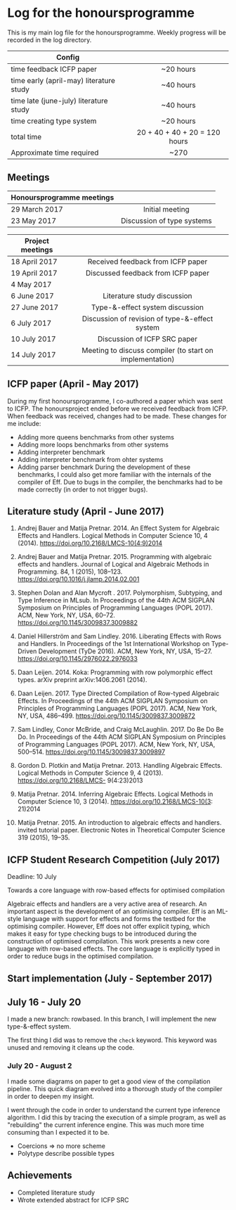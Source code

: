# Log for the honoursprogramme

This is my main log file for the honoursprogramme. Weekly progress will be recorded in the log directory.

| Config        |          |
| ------------- |:--------:|
| time feedback ICFP paper | ~20 hours |
| time early (april-may) literature study | ~40 hours |
| time late (june-july) literature study | ~40 hours |
| time creating type system | ~20 hours |
| total time | 20 + 40 + 40 + 20 = 120 hours |
| Approximate time required | ~270 |

## Meetings

| Honoursprogramme meetings        |          |
| ------------- |:--------:|
| 29 March 2017   | Initial meeting |
| 23 May 2017   | Discussion of type systems |

| Project meetings        |          |
| ------------- |:--------:|
| 18 April 2017   | Received feedback from ICFP paper |
| 19 April 2017   | Discussed feedback from ICFP paper |
| 4 May 2017   |  |
| 6 June 2017   | Literature study discussion |
| 27 June 2017   | Type-&-effect system discussion |
| 6 July 2017   | Discussion of revision of type-&-effect system |
| 10 July 2017   | Discussion of ICFP SRC paper |
| 14 July 2017   | Meeting to discuss compiler (to start on implementation) |

## ICFP paper (April - May 2017)
During my first honoursprogramme, I co-authored a paper which was sent to ICFP. The honoursproject ended before we received feedback from ICFP. When feedback was received, changes had to be made. These changes for me include:
* Adding more queens benchmarks from other systems
* Adding more loops benchmarks from other systems
* Adding interpreter benchmark
* Adding interpreter benchmark from ohter systems
* Adding parser benchmark
During the development of these benchmarks, I could also get more familiar with the internals of the compiler of Eff. Due to bugs in the compiler, the benchmarks had to be made correctly (in order to not trigger bugs).

## Literature study (April - June 2017)
1. Andrej Bauer and Matija Pretnar. 2014. An Effect System for Algebraic Effects and Handlers. Logical Methods in Computer Science 10, 4 (2014). https://doi.org/10.2168/LMCS-10(4:9)2014

2. Andrej Bauer and Matija Pretnar. 2015. Programming with algebraic effects and handlers. Journal of Logical and Algebraic Methods in Programming. 84, 1 (2015), 108–123. https://doi.org/10.1016/j.jlamp.2014.02.001

3. Stephen Dolan and Alan Mycroft . 2017. Polymorphism, Subtyping, and Type Inference in MLsub. In Proceedings of the 44th ACM SIGPLAN Symposium on Principles of Programming Languages (POPL 2017). ACM, New York, NY, USA, 60–72. https://doi.org/10.1145/3009837.3009882

4. Daniel Hillerström and Sam Lindley. 2016. Liberating Effects with Rows and Handlers. In Proceedings of the 1st International Workshop on Type-Driven Development (TyDe 2016). ACM, New York, NY, USA, 15–27. https://doi.org/10.1145/2976022.2976033

5. Daan Leijen. 2014. Koka: Programming with row polymorphic effect types. arXiv preprint arXiv:1406.2061 (2014).

6. Daan Leijen. 2017. Type Directed Compilation of Row-typed Algebraic Effects. In Proceedings of the 44th ACM SIGPLAN Symposium on Principles of Programming Languages (POPL 2017). ACM, New York, NY, USA, 486–499. https://doi.org/10.1145/3009837.3009872

7. Sam Lindley, Conor McBride, and Craig McLaughlin. 2017. Do Be Do Be Do. In Proceedings of the 44th ACM SIGPLAN Symposium on Principles of Programming Languages (POPL 2017). ACM, New York, NY, USA, 500–514. https://doi.org/10.1145/3009837.3009897

8. Gordon D. Plotkin and Matija Pretnar. 2013. Handling Algebraic Effects. Logical Methods in Computer Science 9, 4 (2013). https://doi.org/10.2168/LMCS- 9(4:23)2013

9. Matija Pretnar. 2014. Inferring Algebraic Effects. Logical Methods in Computer Science 10, 3 (2014). https://doi.org/10.2168/LMCS-10(3: 21)2014

10. Matija Pretnar. 2015. An introduction to algebraic effects and handlers. invited tutorial paper. Electronic Notes in Theoretical Computer Science 319 (2015), 19–35.

## ICFP Student Research Competition (July 2017)
Deadline: 10 July

Towards a core language with row-based effects for optimised compilation

Algebraic effects and handlers are a very active area of research. An important aspect is the development of an optimising compiler. Eff is an ML-style language with support for effects and forms the testbed for the optimising compiler. However, Eff does not offer explicit typing, which makes it easy for type checking bugs to be introduced during the construction of optimised compilation. This work presents a new core language with row-based effects. The core language is explicitly typed in order to reduce bugs in the optimised compilation.

## Start implementation (July - September 2017)

## July 16 - July 20
I made a new branch: rowbased. In this branch, I will implement the new type-&-effect system.

The first thing I did was to remove the `check` keyword. This keyword was unused and removing it cleans up the code.

### July 20 - August 2
I made some diagrams on paper to get a good view of the compilation pipeline. This quick diagram evolved into a thorough study of the compiler in order to deepen my insight.

I went through the code in order to understand the current type inference algorithm. I did this by tracing the execution of a simple program, as well as "rebuilding" the current inference engine. This was much more time consuming than I expected it to be.

* Coercions => no more scheme
* Polytype describe possible types

## Achievements
- Completed literature study
- Wrote extended abstract for ICFP SRC
